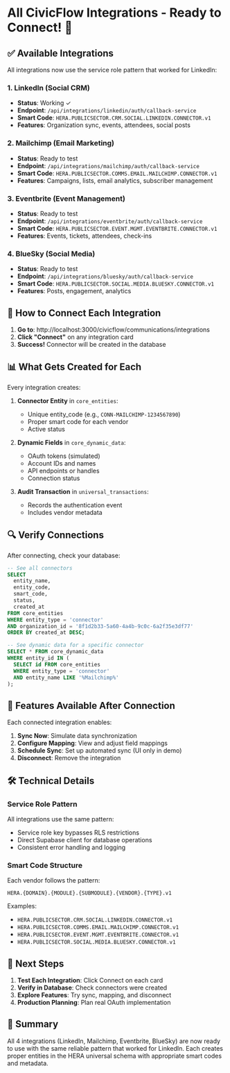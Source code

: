 # All CivicFlow Integrations - Ready to Connect! 🚀

## ✅ Available Integrations

All integrations now use the service role pattern that worked for LinkedIn:

### 1. **LinkedIn** (Social CRM)
- **Status**: Working ✓
- **Endpoint**: `/api/integrations/linkedin/auth/callback-service`
- **Smart Code**: `HERA.PUBLICSECTOR.CRM.SOCIAL.LINKEDIN.CONNECTOR.v1`
- **Features**: Organization sync, events, attendees, social posts

### 2. **Mailchimp** (Email Marketing)
- **Status**: Ready to test
- **Endpoint**: `/api/integrations/mailchimp/auth/callback-service`
- **Smart Code**: `HERA.PUBLICSECTOR.COMMS.EMAIL.MAILCHIMP.CONNECTOR.v1`
- **Features**: Campaigns, lists, email analytics, subscriber management

### 3. **Eventbrite** (Event Management)
- **Status**: Ready to test
- **Endpoint**: `/api/integrations/eventbrite/auth/callback-service`
- **Smart Code**: `HERA.PUBLICSECTOR.EVENT.MGMT.EVENTBRITE.CONNECTOR.v1`
- **Features**: Events, tickets, attendees, check-ins

### 4. **BlueSky** (Social Media)
- **Status**: Ready to test
- **Endpoint**: `/api/integrations/bluesky/auth/callback-service`
- **Smart Code**: `HERA.PUBLICSECTOR.SOCIAL.MEDIA.BLUESKY.CONNECTOR.v1`
- **Features**: Posts, engagement, analytics

## 🚀 How to Connect Each Integration

1. **Go to**: http://localhost:3000/civicflow/communications/integrations
2. **Click "Connect"** on any integration card
3. **Success!** Connector will be created in the database

## 📊 What Gets Created for Each

Every integration creates:

1. **Connector Entity** in `core_entities`:
   - Unique entity_code (e.g., `CONN-MAILCHIMP-1234567890`)
   - Proper smart code for each vendor
   - Active status

2. **Dynamic Fields** in `core_dynamic_data`:
   - OAuth tokens (simulated)
   - Account IDs and names
   - API endpoints or handles
   - Connection status

3. **Audit Transaction** in `universal_transactions`:
   - Records the authentication event
   - Includes vendor metadata

## 🔍 Verify Connections

After connecting, check your database:

```sql
-- See all connectors
SELECT 
  entity_name,
  entity_code,
  smart_code,
  status,
  created_at
FROM core_entities 
WHERE entity_type = 'connector'
AND organization_id = '8f1d2b33-5a60-4a4b-9c0c-6a2f35e3df77'
ORDER BY created_at DESC;

-- See dynamic data for a specific connector
SELECT * FROM core_dynamic_data
WHERE entity_id IN (
  SELECT id FROM core_entities 
  WHERE entity_type = 'connector'
  AND entity_name LIKE '%Mailchimp%'
);
```

## 🎯 Features Available After Connection

Each connected integration enables:

1. **Sync Now**: Simulate data synchronization
2. **Configure Mapping**: View and adjust field mappings
3. **Schedule Sync**: Set up automated sync (UI only in demo)
4. **Disconnect**: Remove the integration

## 🛠️ Technical Details

### Service Role Pattern
All integrations use the same pattern:
- Service role key bypasses RLS restrictions
- Direct Supabase client for database operations
- Consistent error handling and logging

### Smart Code Structure
Each vendor follows the pattern:
```
HERA.{DOMAIN}.{MODULE}.{SUBMODULE}.{VENDOR}.{TYPE}.v1
```

Examples:
- `HERA.PUBLICSECTOR.CRM.SOCIAL.LINKEDIN.CONNECTOR.v1`
- `HERA.PUBLICSECTOR.COMMS.EMAIL.MAILCHIMP.CONNECTOR.v1`
- `HERA.PUBLICSECTOR.EVENT.MGMT.EVENTBRITE.CONNECTOR.v1`
- `HERA.PUBLICSECTOR.SOCIAL.MEDIA.BLUESKY.CONNECTOR.v1`

## 📝 Next Steps

1. **Test Each Integration**: Click Connect on each card
2. **Verify in Database**: Check connectors were created
3. **Explore Features**: Try sync, mapping, and disconnect
4. **Production Planning**: Plan real OAuth implementation

## 🎉 Summary

All 4 integrations (LinkedIn, Mailchimp, Eventbrite, BlueSky) are now ready to use with the same reliable pattern that worked for LinkedIn. Each creates proper entities in the HERA universal schema with appropriate smart codes and metadata.